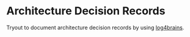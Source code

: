 # Architecture Decision Records

Tryout to document architecture decision records by using [log4brains](https://github.com/thomvaill/log4brains).
